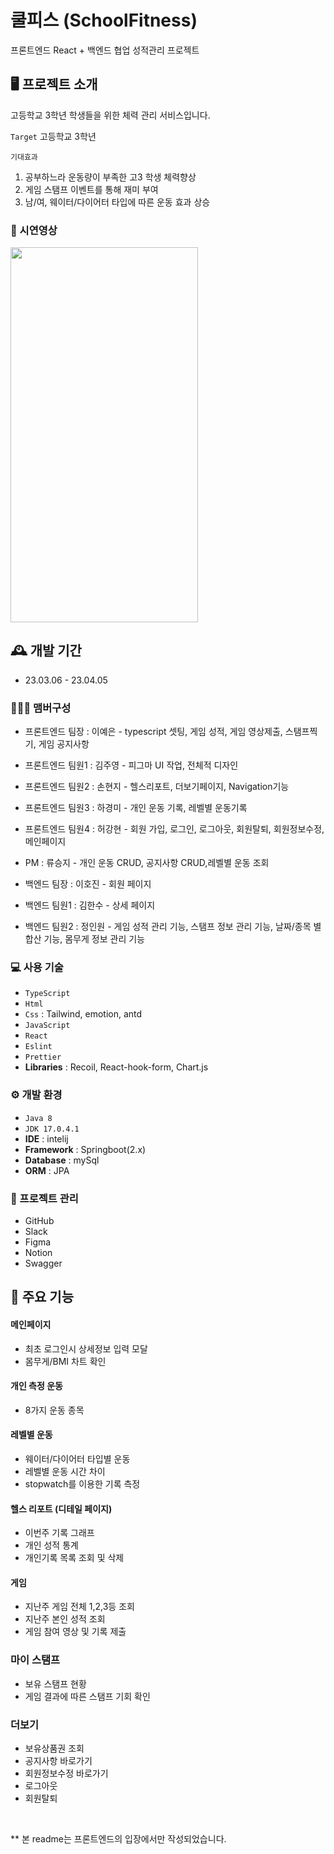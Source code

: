 # 쿨피스 (SchoolFitness) 

프론트엔드 React + 백엔드 협업 성적관리 프로젝트

## 🖥️ 프로젝트 소개
고등학교 3학년 학생들을 위한 체력 관리 서비스입니다.

`Target` 
고등학교 3학년

`기대효과`
1. 공부하느라 운동량이 부족한 고3 학생 체력향상
2. 게임 스탬프 이벤트를 통해 재미 부여
3. 남/여, 웨이터/다이어터 타입에 따른 운동 효과 상승

### 🎥 시연영상

<img src="https://user-images.githubusercontent.com/118712262/" width="300" height="600"/>

## 🕰️ 개발 기간

- 23.03.06 - 23.04.05

### 🧑‍🤝‍🧑 맴버구성

- 프론트엔드 팀장 : 이예은 - typescript 셋팅, 게임 성적, 게임 영상제출, 스탬프찍기, 게임 공지사항
- 프론트엔드 팀원1 : 김주영 - 피그마 UI 작업, 전체적 디자인 
- 프론트엔드 팀원2 : 손현지 - 헬스리포트, 더보기페이지, Navigation기능
- 프론트엔드 팀원3 : 하경미 - 개인 운동 기록, 레벨별 운동기록 
- 프론트엔드 팀원4 : 허강현 - 회원 가입, 로그인, 로그아웃, 회원탈퇴, 회원정보수정, 메인페이지 

- PM : 류승지 - 개인 운동 CRUD, 공지사항 CRUD,레벨별 운동 조회
- 백엔드 팀장 : 이호진 - 회원 페이지
- 백엔드 팀원1 : 김한수 - 상세 페이지
- 백엔드 팀원2 : 정인원 - 게임 성적 관리 기능, 스탬프 정보 관리 기능, 날짜/종목 별 합산 기능, 몸무게 정보 관리 기능

### 💻 사용 기술

- `TypeScript`
- `Html`
- `Css` : Tailwind, emotion, antd 
- `JavaScript`
- `React`
- `Eslint`
- `Prettier`
- **Libraries** : Recoil, React-hook-form, Chart.js

### ⚙️ 개발 환경
 
- `Java 8`
- `JDK 17.0.4.1`
- **IDE** : intelij
- **Framework** : Springboot(2.x)
- **Database** : mySql
- **ORM** : JPA

### 📅 프로젝트 관리

- GitHub
- Slack
- Figma
- Notion
- Swagger

## 📌 주요 기능

#### 메인페이지

- 최초 로그인시 상세정보 입력 모달
- 몸무게/BMI 차트 확인

#### 개인 측정 운동

- 8가지 운동 종목 

#### 레벨별 운동

- 웨이터/다이어터 타입별 운동 
- 레벨별 운동 시간 차이
- stopwatch를 이용한 기록 측정

#### 헬스 리포트 (디테일 페이지)

- 이번주 기록 그래프
- 개인 성적 통계
- 개인기록 목록 조회 및 삭제

#### 게임

- 지난주 게임 전체 1,2,3등 조회
- 지난주 본인 성적 조회
- 게임 참여 영상 및 기록 제출

### 마이 스탬프

- 보유 스탬프 현황
- 게임 결과에 따른 스탬프 기회 확인

### 더보기
- 보유상품권 조회
- 공지사항 바로가기
- 회원정보수정 바로가기
- 로그아웃
- 회원탈퇴

<br/>

** 본 readme는 프론트엔드의 입장에서만 작성되었습니다. 

